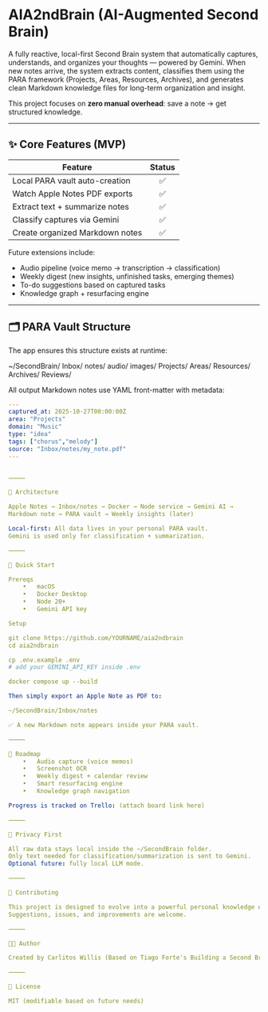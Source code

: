 # AIA2ndBrain (AI-Augmented Second Brain)

A fully reactive, local-first Second Brain system that automatically captures, understands, and organizes your thoughts — powered by Gemini. When new notes arrive, the system extracts content, classifies them using the PARA framework (Projects, Areas, Resources, Archives), and generates clean Markdown knowledge files for long-term organization and insight.

This project focuses on **zero manual overhead**: save a note → get structured knowledge.

---

## ✨ Core Features (MVP)

| Feature | Status |
|--------|:-----:|
| Local PARA vault auto-creation | ✅ |
| Watch Apple Notes PDF exports | ✅ |
| Extract text + summarize notes | ✅ |
| Classify captures via Gemini | ✅ |
| Create organized Markdown notes | ✅ |

Future extensions include:
- Audio pipeline (voice memo → transcription → classification)
- Weekly digest (new insights, unfinished tasks, emerging themes)
- To-do suggestions based on captured tasks
- Knowledge graph + resurfacing engine

---

## 🗂 PARA Vault Structure

The app ensures this structure exists at runtime:

~/SecondBrain/
Inbox/
notes/
audio/
images/
Projects/
Areas/
Resources/
Archives/
Reviews/

All output Markdown notes use YAML front-matter with metadata:
```yaml
---
captured_at: 2025-10-27T00:00:00Z
area: "Projects"
domain: "Music"
type: "idea"
tags: ["chorus","melody"]
source: "Inbox/notes/my_note.pdf"
---


⸻

🧱 Architecture

Apple Notes → Inbox/notes → Docker → Node service → Gemini AI →
Markdown note → PARA vault → Weekly insights (later)

Local-first: All data lives in your personal PARA vault.
Gemini is used only for classification + summarization.

⸻

🚀 Quick Start

Prereqs
	•	macOS
	•	Docker Desktop
	•	Node 20+
	•	Gemini API key

Setup

git clone https://github.com/YOURNAME/aia2ndbrain
cd aia2ndbrain

cp .env.example .env
# add your GEMINI_API_KEY inside .env

docker compose up --build

Then simply export an Apple Note as PDF to:

~/SecondBrain/Inbox/notes

✅ A new Markdown note appears inside your PARA vault.

⸻

📌 Roadmap
	•	Audio capture (voice memos)
	•	Screenshot OCR
	•	Weekly digest + calendar review
	•	Smart resurfacing engine
	•	Knowledge graph navigation

Progress is tracked on Trello: (attach board link here)

⸻

🔐 Privacy First

All raw data stays local inside the ~/SecondBrain folder.
Only text needed for classification/summarization is sent to Gemini.
Optional future: fully local LLM mode.

⸻

🤝 Contributing

This project is designed to evolve into a powerful personal knowledge engine.
Suggestions, issues, and improvements are welcome.

⸻

🧑‍💻 Author

Created by Carlitos Willis (Based on Tiago Forte's Building a Second Brain) ― exploring how AI can enhance personal knowledge, creativity, and consistency.

⸻

📜 License

MIT (modifiable based on future needs)
